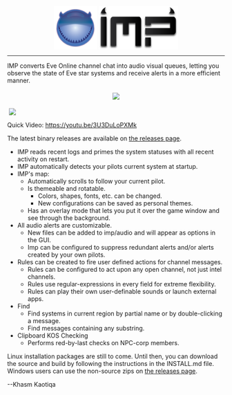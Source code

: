 <p align="center">
  <img align="middle" src="src/graphics/impicon.png" width="100" height="100">
  <img align="middle" src="src/graphics/Imp.png" height="100">
</p>
<hr />
IMP converts Eve Online channel chat into audio visual queues, letting you observe the state of Eve star systems and receive alerts in a more efficient manner.  

<p align="center">
  <img align="middle" src="http://eternaldusk.com/imp/screenshots/imp_0.8.5.png">
  
  <img align="middle" src="http://eternaldusk.com/imp/screenshots/Options.png">
  
  Quick Video:  https://youtu.be/3U3DuLoPXMk
</p>

The latest binary releases are available on [the releases page](https://github.com/3vi1/IMP/releases).

* IMP reads recent logs and primes the system statuses with all recent activity on restart.
* IMP automatically detects your pilots current system at startup.
* IMP's map:
  * Automatically scrolls to follow your current pilot.
  * Is themeable and rotatable.
    * Colors, shapes, fonts, etc. can be changed.
    * New configurations can be saved as personal themes.
  * Has an overlay mode that lets you put it over the game window and see through the background.
* All audio alerts are customizable.
  * New files can be added to imp/audio and will appear as options in the GUI.
  * Imp can be configured to suppress redundant alerts and/or alerts created by your own pilots.
* Rules can be created to fire user defined actions for channel messages.
  * Rules can be configured to act upon any open channel, not just intel channels.
  * Rules use regular-expressions in every field for extreme flexibility.
  * Rules can play their own user-definable sounds or launch external apps.
* Find
  * Find systems in current region by partial name or by double-clicking a message.
  * Find messages containing any substring.
* Clipboard KOS Checking
  * Performs red-by-last checks on NPC-corp members.

Linux installation packages are still to come.  Until then, you can download the source and build by following the instructions in the INSTALL.md file.  Windows users can use the non-source zips on [the releases page](https://github.com/3vi1/IMP/releases).

--Khasm Kaotiqa
